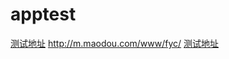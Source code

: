 # apptest
[测试地址](http://m.maodou.com/www/fyc)
        <http://m.maodou.com/www/fyc/>
        <a href="http://m.maodou.com/www/fyc"/>测试地址</a>
